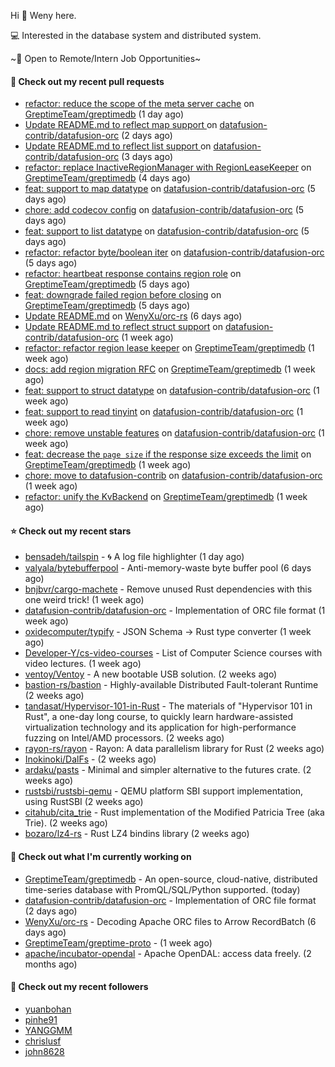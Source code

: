 Hi 👋 Weny here.

💻 Interested in the database system and distributed system.

~🍺 Open to Remote/Intern Job Opportunities~

#### 🔨 Check out my recent pull requests

- [refactor: reduce the scope of the meta server cache](https://github.com/GreptimeTeam/greptimedb/pull/2736) on [GreptimeTeam/greptimedb](https://github.com/GreptimeTeam/greptimedb) (1 day ago)
- [Update README.md to reflect map support ](https://github.com/datafusion-contrib/datafusion-orc/pull/37) on [datafusion-contrib/datafusion-orc](https://github.com/datafusion-contrib/datafusion-orc) (2 days ago)
- [Update README.md to reflect list support ](https://github.com/datafusion-contrib/datafusion-orc/pull/35) on [datafusion-contrib/datafusion-orc](https://github.com/datafusion-contrib/datafusion-orc) (3 days ago)
- [refactor: replace InactiveRegionManager with RegionLeaseKeeper](https://github.com/GreptimeTeam/greptimedb/pull/2729) on [GreptimeTeam/greptimedb](https://github.com/GreptimeTeam/greptimedb) (4 days ago)
- [feat: support to map datatype](https://github.com/datafusion-contrib/datafusion-orc/pull/32) on [datafusion-contrib/datafusion-orc](https://github.com/datafusion-contrib/datafusion-orc) (5 days ago)
- [chore: add codecov config](https://github.com/datafusion-contrib/datafusion-orc/pull/31) on [datafusion-contrib/datafusion-orc](https://github.com/datafusion-contrib/datafusion-orc) (5 days ago)
- [feat: support to list datatype](https://github.com/datafusion-contrib/datafusion-orc/pull/30) on [datafusion-contrib/datafusion-orc](https://github.com/datafusion-contrib/datafusion-orc) (5 days ago)
- [refactor: refactor byte/boolean iter](https://github.com/datafusion-contrib/datafusion-orc/pull/29) on [datafusion-contrib/datafusion-orc](https://github.com/datafusion-contrib/datafusion-orc) (5 days ago)
- [refactor: heartbeat response contains region role](https://github.com/GreptimeTeam/greptimedb/pull/2718) on [GreptimeTeam/greptimedb](https://github.com/GreptimeTeam/greptimedb) (5 days ago)
- [feat: downgrade failed region before closing](https://github.com/GreptimeTeam/greptimedb/pull/2715) on [GreptimeTeam/greptimedb](https://github.com/GreptimeTeam/greptimedb) (5 days ago)
- [Update README.md](https://github.com/WenyXu/orc-rs/pull/11) on [WenyXu/orc-rs](https://github.com/WenyXu/orc-rs) (6 days ago)
- [Update README.md  to reflect struct support](https://github.com/datafusion-contrib/datafusion-orc/pull/28) on [datafusion-contrib/datafusion-orc](https://github.com/datafusion-contrib/datafusion-orc) (1 week ago)
- [refactor: refactor region lease keeper](https://github.com/GreptimeTeam/greptimedb/pull/2704) on [GreptimeTeam/greptimedb](https://github.com/GreptimeTeam/greptimedb) (1 week ago)
- [docs: add region migration RFC](https://github.com/GreptimeTeam/greptimedb/pull/2703) on [GreptimeTeam/greptimedb](https://github.com/GreptimeTeam/greptimedb) (1 week ago)
- [feat: support to struct datatype](https://github.com/datafusion-contrib/datafusion-orc/pull/26) on [datafusion-contrib/datafusion-orc](https://github.com/datafusion-contrib/datafusion-orc) (1 week ago)
- [feat: support to read tinyint](https://github.com/datafusion-contrib/datafusion-orc/pull/22) on [datafusion-contrib/datafusion-orc](https://github.com/datafusion-contrib/datafusion-orc) (1 week ago)
- [chore: remove unstable features](https://github.com/datafusion-contrib/datafusion-orc/pull/4) on [datafusion-contrib/datafusion-orc](https://github.com/datafusion-contrib/datafusion-orc) (1 week ago)
- [feat: decrease the `page size` if the response size exceeds the limit](https://github.com/GreptimeTeam/greptimedb/pull/2689) on [GreptimeTeam/greptimedb](https://github.com/GreptimeTeam/greptimedb) (1 week ago)
- [chore: move to datafusion-contrib](https://github.com/datafusion-contrib/datafusion-orc/pull/1) on [datafusion-contrib/datafusion-orc](https://github.com/datafusion-contrib/datafusion-orc) (1 week ago)
- [refactor: unify the KvBackend](https://github.com/GreptimeTeam/greptimedb/pull/2684) on [GreptimeTeam/greptimedb](https://github.com/GreptimeTeam/greptimedb) (1 week ago)

#### ⭐ Check out my recent stars

- [bensadeh/tailspin](https://github.com/bensadeh/tailspin) - 🌀 A log file highlighter (1 day ago)
- [valyala/bytebufferpool](https://github.com/valyala/bytebufferpool) - Anti-memory-waste byte buffer pool (6 days ago)
- [bnjbvr/cargo-machete](https://github.com/bnjbvr/cargo-machete) - Remove unused Rust dependencies with this one weird trick! (1 week ago)
- [datafusion-contrib/datafusion-orc](https://github.com/datafusion-contrib/datafusion-orc) - Implementation of ORC file format (1 week ago)
- [oxidecomputer/typify](https://github.com/oxidecomputer/typify) - JSON Schema -&gt; Rust type converter (1 week ago)
- [Developer-Y/cs-video-courses](https://github.com/Developer-Y/cs-video-courses) - List of Computer Science courses with video lectures. (1 week ago)
- [ventoy/Ventoy](https://github.com/ventoy/Ventoy) - A new bootable USB solution. (2 weeks ago)
- [bastion-rs/bastion](https://github.com/bastion-rs/bastion) - Highly-available Distributed Fault-tolerant Runtime (2 weeks ago)
- [tandasat/Hypervisor-101-in-Rust](https://github.com/tandasat/Hypervisor-101-in-Rust) - The materials of &#34;Hypervisor 101 in Rust&#34;, a one-day long course, to quickly learn hardware-assisted virtualization technology and its application for high-performance fuzzing on Intel/AMD processors. (2 weeks ago)
- [rayon-rs/rayon](https://github.com/rayon-rs/rayon) - Rayon: A data parallelism library for Rust (2 weeks ago)
- [Inokinoki/DalFs](https://github.com/Inokinoki/DalFs) -  (2 weeks ago)
- [ardaku/pasts](https://github.com/ardaku/pasts) - Minimal and simpler alternative to the futures crate. (2 weeks ago)
- [rustsbi/rustsbi-qemu](https://github.com/rustsbi/rustsbi-qemu) - QEMU platform SBI support implementation, using RustSBI (2 weeks ago)
- [citahub/cita_trie](https://github.com/citahub/cita_trie) - Rust implementation of the Modified Patricia Tree (aka Trie). (2 weeks ago)
- [bozaro/lz4-rs](https://github.com/bozaro/lz4-rs) - Rust LZ4 bindins library (2 weeks ago)

#### 👷 Check out what I'm currently working on

- [GreptimeTeam/greptimedb](https://github.com/GreptimeTeam/greptimedb) - An open-source, cloud-native, distributed time-series database with PromQL/SQL/Python supported. (today)
- [datafusion-contrib/datafusion-orc](https://github.com/datafusion-contrib/datafusion-orc) - Implementation of ORC file format (2 days ago)
- [WenyXu/orc-rs](https://github.com/WenyXu/orc-rs) - Decoding Apache ORC files to Arrow RecordBatch (6 days ago)
- [GreptimeTeam/greptime-proto](https://github.com/GreptimeTeam/greptime-proto) -  (1 week ago)
- [apache/incubator-opendal](https://github.com/apache/incubator-opendal) - Apache OpenDAL: access data freely. (2 months ago)

#### 👯 Check out my recent followers

- [yuanbohan](https://github.com/yuanbohan)
- [pinhe91](https://github.com/pinhe91)
- [YANGGMM](https://github.com/YANGGMM)
- [chrislusf](https://github.com/chrislusf)
- [john8628](https://github.com/john8628)


